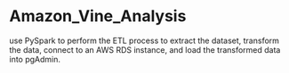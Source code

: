 # Amazon_Vine_Analysis
use PySpark to perform the ETL process to extract the dataset, transform the data, connect to an AWS RDS instance, and load the transformed data into pgAdmin. 

